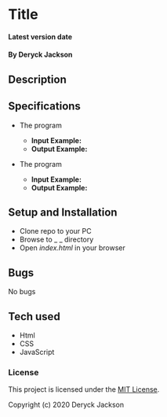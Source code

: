# Title

#### Latest version date

#### By Deryck Jackson

## Description



## Specifications

* The program 
  * **Input Example:** 
  * **Output Example:** 

* The program 
  * **Input Example:** 
  * **Output Example:** 

## Setup and Installation

* Clone repo to your PC
* Browse to _ _ directory
* Open _index.html_ in your browser

## Bugs

No bugs

## Tech used

* Html
* CSS
* JavaScript

### License

This project is licensed under the [MIT License](https://opensource.org/licenses/MIT).

Copyright (c) 2020 Deryck Jackson